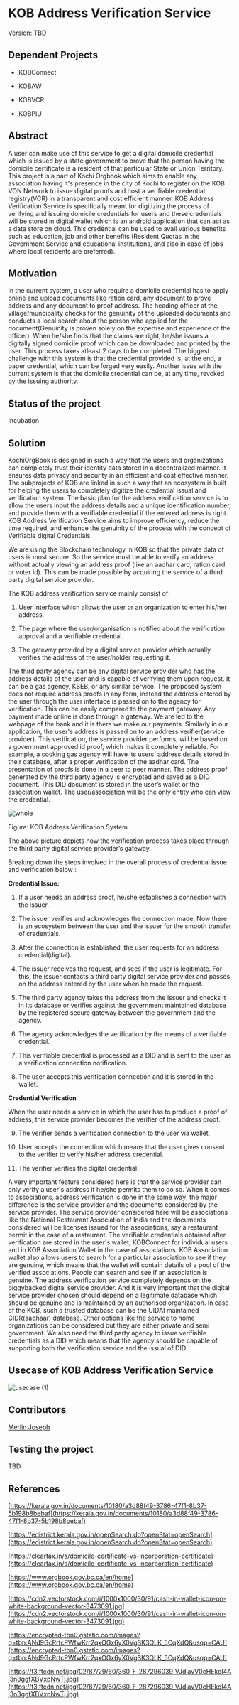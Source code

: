 
# KOB Address Verification Service

Version: TBD


## Dependent Projects

* KOBConnect

* KOBAW

* KOBVCR

* KOBPIU


## Abstract


A user can make use of this service to get a digital domicile credential which is issued by a state government to prove that the person having the domicile certificate is a resident of that particular State or Union Territory. This project is a part of Kochi Orgbook which aims to enable any association having it's presence in the city of Kochi to register on the KOB VON Network to issue digital proofs and host a verifiable credential registry(VCR) in a transparent and cost efficient manner. KOB Address Verification Service is specifically meant for digitizing the process of verifying and issuing domicile credentials for users and these credentials will be stored in digital wallet which is an android application that can act as a data store on cloud. This credential can be used to avail various benefits such as education, job and other benefits (Resident Quotas in the Government Service and educational institutions, and also in case of jobs where local residents are preferred).



## Motivation

In the current system, a user who require a domicile credential has to apply online and upload documents like ration card, any document to prove address and any document to proof address. The heading officer at the village/muncipality checks for the genuinity of the uploaded documents and conducts a local search about the person who applied for the document(Genuinity is proven solely on the expertise and experience of the officer). When he/she finds that the claims are right, he/she issues a digitally signed domicile proof which can be downloaded and printed by the user. This process takes atleast 2 days to be completed. The biggest challenge with this system is that the credential provided is, at the end, a paper credential, which can be forged very easily. Another issue with the current system is that the domicile credential can be, at any time, revoked by the issuing authority.


## Status of the project

Incubation


## Solution

KochiOrgBook is designed in such a way that the users and organizations can completely trust their
identity data stored in a decentralized manner. It ensures data privacy and security in an efficient and
cost effective manner. The subprojects of KOB are linked in such a way that an ecosystem is built
for helping the users to completely digitize the credential issual and verification system.
The basic plan for the address verification service is to allow the users input the address details and a
unique identification number, and provide them with a verifiable credential if the entered address is
right.
KOB Address Verification Service aims to improve efficiency, reduce the time required, and enhance
the genuinity of the process with the concept of Verifiable digital Credentials.

We are using the Blockchain technology in KOB so that the private data of users is most secure. So the service must be able to verify an address without actually viewing an address proof (like an aadhar card, ration card or voter id). This can be made possible by
acquiring the service of a third party digital service provider.

The KOB address verification service mainly consist of:

1. User Interface which allows the user or an organization to enter his/her address.

2. The page where the user/organisation is notified about the verification approval and a verifiable credential.

3. The gateway provided by a digital service provider which actually verifies the address of the
user/holder requesting it.

The third party agency can be any digital service provider who has the address details of the user
and is capable of verifying them upon request. It can be a gas agency, KSEB, or any similar service.
The proposed system does not require address proofs in any form, instead the address entered by the
user through the user interface is passed on to the agency for verification.
This can be easily compared to the payment gateway. Any payment made online is done through a
gateway. We are led to the webpage of the bank and it is there we make our payments. Similarly in
our application, the user's address is passed on to an address verifier(service provider). This
verification, the service provider performs, will be based on a government approved id proof, which
makes it completely reliable. For example, a cooking gas agency will have its users’ address details
stored in their database, after a proper verification of the aadhar card.
The presentation of proofs is done in a peer to peer manner. The address proof generated by the third
party agency is encrypted and saved as a DID document. This DID document is stored in the user’s
wallet or the association wallet. The user/association will be the only entity who can view the
credential.

![whole](https://user-images.githubusercontent.com/61771598/120529738-68a7cd80-c3fa-11eb-8069-9144b5dc561e.PNG)


Figure: KOB Address Verification System

The above picture depicts how the verification process takes place through the third party digital
service provider’s gateway.

Breaking down the steps involved in the overall process of credential issue and verification  below :

**Credential Issue:**

1. If a user needs an address proof, he/she establishes a connection with the issuer.

2. The issuer verifies and acknowledges the connection made. Now there is an ecosystem
between the user and the issuer for the smooth transfer of credentials.

3. After the connection is established, the user requests for an address credential(digital).

4. The issuer receives the request, and sees if the user is legitimate. For this, the issuer contacts
a third party digital service provider and passes on the address entered by the user when he
made the request.

5. The third party agency takes the address from the issuer and checks it in its database or
verifies against the government maintained database by the registered secure gateway between the government and the agency.

6. The agency acknowledges the verification by the means of a verifiable credential.

7. This verifiable credential is processed as a DID and is sent to the user as a verification
connection notification.

8. The user accepts this verification connection and it is stored in the wallet.

**Credential Verification**

When the user needs a service in which the user has to produce a proof of address, this service
provider becomes the verifier of the address proof.

9. The verifier sends a verification connection to the user via wallet.

10. User accepts the connection which means that the user gives consent to the verifier to verify
his/her address credential.

11. The verifier verifies the digital credential.


A very important feature considered here is that the service provider can only verify a user's address
if he/she permits them to do so.
When it comes to associations, address verification is done in the same way; the major difference is
the service provider and the documents considered by the service provider. The service provider
considered here will be associations like the National Restaurant Association of India and the
documents considered will be licenses issued for the associations, say a restaurant permit in the case
of a restaurant.
The verifiable credentials obtained after verification are stored in the user's wallet,
KOBConnect for individual users and in KOB Association Wallet in the case of associations. KOB
Association wallet also allows users to search for a particular association to see if they are genuine,
which means that the wallet will contain details of a pool of the verified associations. People can
search and see if an association is genuine.
The address verification service completely depends on the piggybacked digital service provider.
And it is very important that the digital service provider chosen should depend on a legitimate
database which should be genuine and is maintained by an authorised organization. In case of the
KOB, such a trusted database can be the UIDAI maintained CIDR(aadhaar) database. Other options
like the service to home organizations can be considered but they are either private and semi
government. 
We also need the third party agency to issue verifiable credentials as a DID which means that the
agency should be capable of supporting both the verification service and the issual of DID. 


## Usecase of KOB Address Verification Service
![usecase (1)](https://user-images.githubusercontent.com/61771598/120529653-562d9400-c3fa-11eb-8b93-9b18219b2cbf.png)



## Contributors

[Merlin Joseph](https://github.com/merjos369)

## Testing the project

TBD


## References

[https://kerala.gov.in/documents/10180/a3d88f49-3786-47f1-8b37-5b198b8bebaf](https://kerala.gov.in/documents/10180/a3d88f49-3786-47f1-8b37-5b198b8bebaf)

[https://edistrict.kerala.gov.in/openSearch.do?openStat=openSearch](https://edistrict.kerala.gov.in/openSearch.do?openStat=openSearch)

[https://cleartax.in/s/domicile-certificate-vs-incorporation-certificate](https://cleartax.in/s/domicile-certificate-vs-incorporation-certificate)

[https://www.orgbook.gov.bc.ca/en/home](https://www.orgbook.gov.bc.ca/en/home)

[https://cdn2.vectorstock.com/i/1000x1000/30/91/cash-in-wallet-icon-on-white-background-vector-3473091.jpg](https://cdn2.vectorstock.com/i/1000x1000/30/91/cash-in-wallet-icon-on-white-background-vector-3473091.jpg)

[https://encrypted-tbn0.gstatic.com/images?q=tbn:ANd9GcRrtcPWfwKrr2qxOGx6yX0VgSK3QLK_5CqXdQ&usqp=CAU](https://encrypted-tbn0.gstatic.com/images?q=tbn:ANd9GcRrtcPWfwKrr2qxOGx6yX0VgSK3QLK_5CqXdQ&usqp=CAU)

[https://t3.ftcdn.net/jpg/02/87/29/60/360_F_287296039_VJdiavV0cHEkoI4Aj3n3ggfXBVxpNwTj.jpg](https://t3.ftcdn.net/jpg/02/87/29/60/360_F_287296039_VJdiavV0cHEkoI4Aj3n3ggfXBVxpNwTj.jpg)

